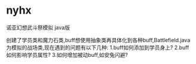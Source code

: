 # nyhx
诺亚幻想武斗祭模拟  java版

创建了学员类和魔力石类,buff想使用抽象类再具体化到各种buff,Battlefield.java为模拟的战场类,现在遇到的问题有以下几种:
1.buff如何添加到学员身上?
2.buff如何影响学员属性?
3.如何增加被动buff,如安兔闪避?
